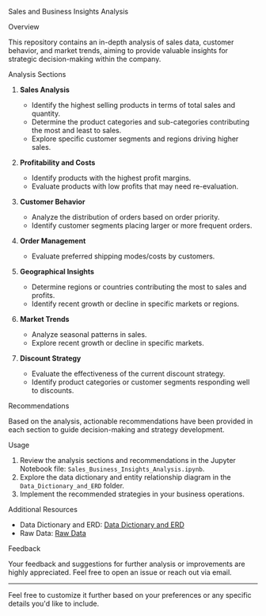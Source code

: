 
 Sales and Business Insights Analysis

 Overview

This repository contains an in-depth analysis of sales data, customer behavior, and market trends, aiming to provide valuable insights for strategic decision-making within the company.

 Analysis Sections

1. **Sales Analysis**
   - Identify the highest selling products in terms of total sales and quantity.
   - Determine the product categories and sub-categories contributing the most and least to sales.
   - Explore specific customer segments and regions driving higher sales.

2. **Profitability and Costs**
   - Identify products with the highest profit margins.
   - Evaluate products with low profits that may need re-evaluation.

3. **Customer Behavior**
   - Analyze the distribution of orders based on order priority.
   - Identify customer segments placing larger or more frequent orders.

4. **Order Management**
   - Evaluate preferred shipping modes/costs by customers.

5. **Geographical Insights**
   - Determine regions or countries contributing the most to sales and profits.
   - Identify recent growth or decline in specific markets or regions.

6. **Market Trends**
   - Analyze seasonal patterns in sales.
   - Explore recent growth or decline in specific markets.

7. **Discount Strategy**
   - Evaluate the effectiveness of the current discount strategy.
   - Identify product categories or customer segments responding well to discounts.

 Recommendations

Based on the analysis, actionable recommendations have been provided in each section to guide decision-making and strategy development.

 Usage

1. Review the analysis sections and recommendations in the Jupyter Notebook file: `Sales_Business_Insights_Analysis.ipynb`.
2. Explore the data dictionary and entity relationship diagram in the `Data_Dictionary_and_ERD` folder.
3. Implement the recommended strategies in your business operations.

 Additional Resources

- Data Dictionary and ERD: [Data Dictionary and ERD](https://drive.google.com/drive/folders/1K7ECtTcV5FOfRQDvZmxAEz0qd7auhXaY)
- Raw Data: [Raw Data](link_to_raw_data)

 Feedback

Your feedback and suggestions for further analysis or improvements are highly appreciated. Feel free to open an issue or reach out via email.

---

Feel free to customize it further based on your preferences or any specific details you'd like to include.

